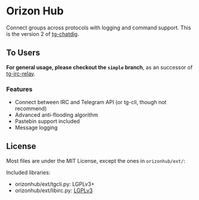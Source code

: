# Orizon Hub
Connect groups across protocols with logging and command support.
This is the version 2 of [tg-chatdig](https://github.com/gumblex/tg-chatdig).

## To Users
**For general usage, please checkout the `simple` branch**, as an successor of [tg-irc-relay](https://github.com/gumblex/tg-irc-relay).

### Features

* Connect between IRC and Telegram API (or tg-cli, though not recommend)
* Advanced anti-flooding algorithm
* Pastebin support included
* Message logging

## License
Most files are under the MIT License, except the ones in `orizonhub/ext/`:

Included libraries:
* orizonhub/ext/tgcli.py: LGPLv3+
* orizonhub/ext/libirc.py: [LGPLv3](https://github.com/m13253/libirc/blob/master/COPYING)
